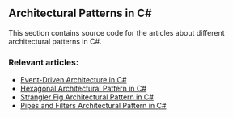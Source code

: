 ## Architectural Patterns in C#

This section contains source code for the articles about different architectural patterns in C#.

### Relevant articles:
- [Event-Driven Architecture in C#](https://code-maze.com/csharp-event-driven-architecture/)
- [Hexagonal Architectural Pattern in C#](https://code-maze.com/csharp-hexagonal-architectural-pattern/)
- [Strangler Fig Architectural Pattern in C#](https://code-maze.com/csharp-strangler-fig-architectural-pattern/)
- [Pipes and Filters Architectural Pattern in C#](https://code-maze.com/csharp-pipes-and-filters-architectural-pattern/)
